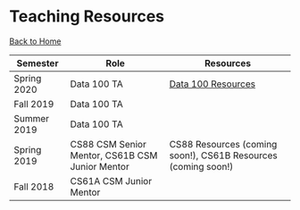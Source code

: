 # Teaching Resources

<a href="raguvir.me/">Back to Home</a>

| Semester | Role | Resources |
| -------  | ---- | ------ |
| Spring 2020 | Data 100 TA |<a href="./ds100/">Data 100 Resources</a> |
| Fall 2019 | Data 100 TA | |
| Summer 2019 | Data 100 TA | |
| Spring 2019| CS88 CSM Senior Mentor, CS61B CSM Junior Mentor | CS88 Resources (coming soon!), CS61B Resources (coming soon!) |
| Fall 2018 | CS61A CSM Junior Mentor | |
